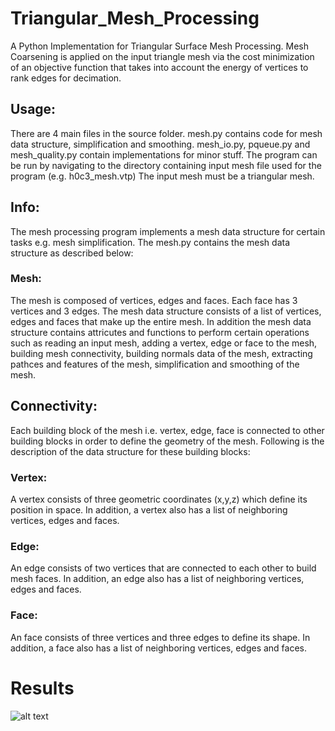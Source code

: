 # Triangular_Mesh_Processing
A Python Implementation for Triangular Surface Mesh Processing. Mesh Coarsening is applied on the input triangle mesh via the cost minimization of an objective function that takes into account the energy of vertices to rank edges for decimation.

## Usage:
There are 4 main files in the source folder. mesh.py contains code for mesh data structure, simplification and smoothing. mesh_io.py, pqueue.py and mesh_quality.py contain implementations for minor stuff. The program can be run by navigating to the directory containing input mesh file used for the program (e.g. h0c3_mesh.vtp) The input mesh must be a triangular mesh. 

## Info:
The mesh processing program implements a mesh data structure for certain tasks e.g. mesh simplification. The mesh.py contains the mesh data structure as described below:

### Mesh:
The mesh is composed of vertices, edges and faces. Each face has 3 vertices and 3 edges. The mesh data structure consists of a list of vertices, edges and faces that make up the entire mesh. In addition the mesh data structure contains attricutes and functions to perform certain operations such as reading an input mesh, adding a vertex, edge or face to the mesh, building mesh connectivity, building normals data of the mesh, extracting pathces and features of the mesh, simplification and smoothing of the mesh.

## Connectivity:
Each building block of the mesh i.e. vertex, edge, face is connected to other building blocks in order to define the geometry of the mesh. Following is the description of the data structure for these building blocks:

### Vertex:
A vertex consists of three geometric coordinates (x,y,z) which define its position in space. In addition, a vertex also has a list of neighboring vertices, edges and faces.

### Edge:
An edge consists of two vertices that are connected to each other to build mesh faces. In addition, an edge also has a list of neighboring vertices, edges and faces.

### Face:
An face consists of three vertices and three edges to define its shape. In addition, a face also has a list of neighboring vertices, edges and faces.

# Results
![alt text](https://github.com/naeem014/Triangular_Mesh_Processing/blob/main/media/tri_result.png)

